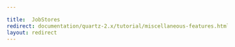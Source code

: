 ```yaml
---

title:  JobStores
redirect: documentation/quartz-2.x/tutorial/miscellaneous-features.html
layout: redirect
---
```

